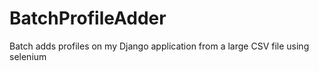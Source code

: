 # BatchProfileAdder

Batch adds profiles on my Django application from a large CSV file using selenium
